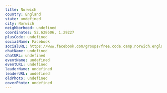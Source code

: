 ```yaml
---
title: Norwich
country: England
state: undefined
city: Norwich
neighborhood: undefined
coordinates: 52.628606, 1.29227
plusCode: undefined
socialName: Facebook
socialURL: https://www.facebook.com/groups/free.code.camp.norwich.england
chatName: undefined
chatURL: undefined
eventName: undefined
eventURL: undefined
leaderName: undefined
leaderURL: undefined
oldPhoto: undefined
coverPhoto: undefined
---
```

